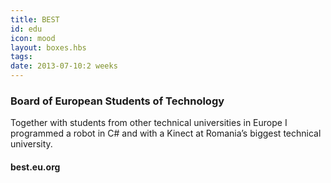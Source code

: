 ```yaml
---
title: BEST
id: edu
icon: mood
layout: boxes.hbs
tags:
date: 2013-07-10:2 weeks
---
```

### Board of European Students of Technology
Together with students from other technical universities in Europe I programmed a robot in C# and with a Kinect at Romania’s biggest technical university.
#### best.eu.org